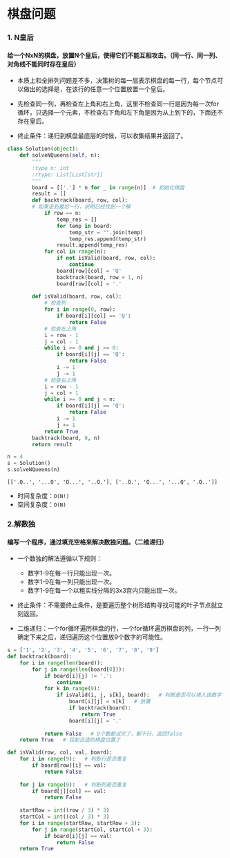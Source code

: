 
# 棋盘问题

### 1. N皇后

#### 给一个NxN的棋盘，放置N个皇后，使得它们不能互相攻击。（同一行、同一列、对角线不能同时存在皇后）

* 本质上和全排列问题差不多，决策树的每一层表示棋盘的每一行，每个节点可以做出的选择是，在该行的任意一个位置放置一个皇后。
* 先检查同一列，再检查左上角和右上角，这里不检查同一行是因为每一次for循环，只选择一个元素，不检查右下角和左下角是因为从上到下的，下面还不存在皇后。

* 终止条件：递归到棋盘最底层的时候，可以收集结果并返回了。


```python
class Solution(object):
    def solveNQueens(self, n):
        """
        :type n: int
        :rtype: List[List[str]]
        """
        board = [['.'] * n for _ in range(n)]  # 初始化棋盘
        result = []
        def backtrack(board, row, col):
        # 如果走到最后一行，说明已经找到一个解
            if row == n:
                temp_res = []
                for temp in board:
                    temp_str = "".join(temp)
                    temp_res.append(temp_str)
                result.append(temp_res)
            for col in range(n):
                if not isValid(board, row, col):
                    continue
                board[row][col] = 'Q'
                backtrack(board, row + 1, n)
                board[row][col] = '.'
                
        def isValid(board, row, col):
            # 检查列
            for i in range(0, row):
                if board[i][col] == 'Q':
                    return False
            # 检查左上角
            i = row - 1
            j = col - 1
            while i >= 0 and j >= 0:
                if board[i][j] == 'Q':
                    return False
                i -= 1
                j -= 1
            # 检查右上角
            i = row - 1
            j = col + 1
            while i >= 0 and j < n:
                if board[i][j] == 'Q':
                    return False
                i -= 1
                j += 1
            return True
        backtrack(board, 0, n)
        return result
```


```python
n = 4
s = Solution()
s.solveNQueens(n)
```




    [['.Q..', '...Q', 'Q...', '..Q.'], ['..Q.', 'Q...', '...Q', '.Q..']]



* 时间复杂度：`O(N!)`
* 空间复杂度：`O(N)`

### 2.解数独

#### 编写一个程序，通过填充空格来解决数独问题。（二维递归）

* 一个数独的解法遵循以下规则：
    * 数字1-9在每一行只能出现一次。
    * 数字1-9在每一列只能出现一次。
    * 数字1-9在每一个以粗实线分隔的3x3宫内只能出现一次。

* 终止条件：不需要终止条件，是要遍历整个树形结构寻找可能的叶子节点就立刻返回。

* 二维递归：一个for循环遍历棋盘的行，一个for循环遍历棋盘的列，一行一列确定下来之后，递归遍历这个位置放9个数字的可能性。


```python
s = ['1', '2', '3', '4', '5', '6', '7', '8', '9']
def backtrack(board):
    for i in range(len(board)):
        for j in range(len(board[0])):
            if board[i][j] != '.':
                continue
            for k in range(9):
                if isValid(i, j, s[k], board):   # 判断是否可以填入该数字
                    board[i][j] = s[k]   # 放置
                    if backtrack(board):
                        return True
                    board[i][j] = '.'
                            
            return False   # 9个数都试完了，都不行，返回false
    return True   # 找到合适的棋盘位置了

def isValid(row, col, val, board):
    for i in range(9):   # 判断行是否重复
        if board[row][i] == val:
            return False
                
    for j in range(9):   # 判断列是否重复
        if board[j][col] == val:
            return False
                
    startRow = int((row / 3) * 3)
    startCol = int((col / 3) * 3)
    for i in range(startRow, startRow + 3):
        for j in range(startCol, startCol + 3):
            if board[i][j] == val:
                return False
    return True
```
